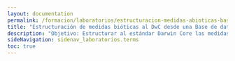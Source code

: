 ```yaml
---
layout: documentation
permalink: /formacion/laboratorios/estructuracion-medidas-abioticas-base-de-datos-geografica
title: "Estructuración de medidas bióticas al DwC desde una Base de datos geográfica"
description: "Objetivo: Estructurar al estándar Darwin Core las medidas abióticas presentes en las Bases de datos geográficas elaboradas a partir del Diccionario Geográfico de la ANLA, cumpliendo  los requisitos de publicación a través del SiB Colombia."
sideNavigation: sidenav_laboratorios.terms
toc: true
---
```

